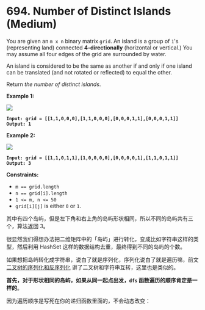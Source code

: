 # 694. Number of Distinct Islands (Medium)

You are given an `m x n` binary matrix `grid`. An island is a group of `1`'s (representing land) connected **4-directionally** (horizontal or vertical.) You may assume all four edges of the grid are surrounded by water.

An island is considered to be the same as another if and only if one island can be translated (and not rotated or reflected) to equal the other.

Return _the number of distinct islands_.

**Example 1:**

![](https://assets.leetcode.com/uploads/2021/05/01/distinctisland1-1-grid.jpg)

<pre><code><strong>Input: grid = [[1,1,0,0,0],[1,1,0,0,0],[0,0,0,1,1],[0,0,0,1,1]]
</strong><strong>Output: 1
</strong></code></pre>

**Example 2:**

![](https://assets.leetcode.com/uploads/2021/05/01/distinctisland1-2-grid.jpg)

<pre><code><strong>Input: grid = [[1,1,0,1,1],[1,0,0,0,0],[0,0,0,0,1],[1,1,0,1,1]]
</strong><strong>Output: 3
</strong></code></pre>

**Constraints:**

* `m == grid.length`
* `n == grid[i].length`
* `1 <= m, n <= 50`
* `grid[i][j]` is either `0` or `1`.



其中有四个岛屿，但是左下角和右上角的岛屿形状相同，所以不同的岛屿共有三个，算法返回 3。

很显然我们得想办法把二维矩阵中的「岛屿」进行转化，变成比如字符串这样的类型，然后利用 HashSet 这样的数据结构去重，最终得到不同的岛屿的个数。

如果想把岛屿转化成字符串，说白了就是序列化，序列化说白了就是遍历嘛，前文 [二叉树的序列化和反序列化](https://labuladong.github.io/algo/di-yi-zhan-da78c/shou-ba-sh-66994/dong-ge-da-d14d3/) 讲了二叉树和字符串互转，这里也是类似的。

**首先，对于形状相同的岛屿，如果从同一起点出发，`dfs` 函数遍历的顺序肯定是一样的**。

因为遍历顺序是写死在你的递归函数里面的，不会动态改变：

